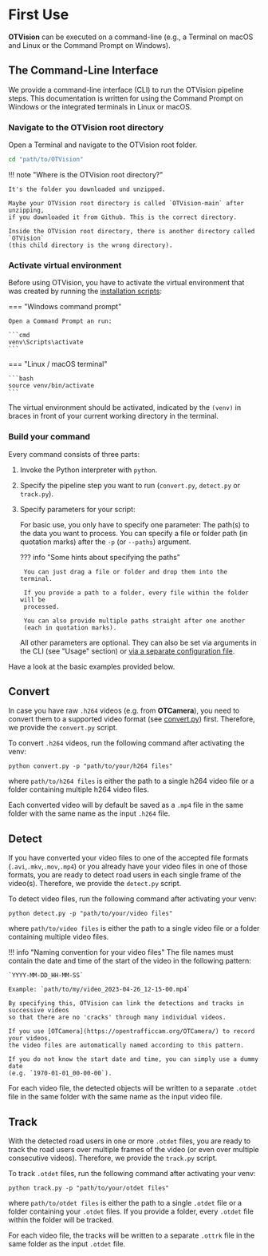# First Use

**OTVision** can be executed on a command-line (e.g., a Terminal on macOS
and Linux or the Command Prompt on Windows).

## The Command-Line Interface

We provide a command-line interface (CLI) to run the OTVision pipeline steps.
This documentation is written for using the Command Prompt on Windows or the integrated
terminals in Linux or macOS.

### Navigate to the OTVision root directory

Open a Terminal and navigate to the OTVision root folder.

```bash
cd "path/to/OTVision"
```

!!! note "Where is the OTVision root directory?"

    It's the folder you downloaded und unzipped.

    Maybe your OTVision root directory is called `OTVision-main` after unzipping,
    if you downloaded it from Github. This is the correct directory.

    Inside the OTVision root directory, there is another directory called `OTVision`
    (this child directory is the wrong directory).

### Activate virtual environment

Before using OTVision, you have to activate the virtual environment that was created
by running the [installation scripts](../installation):

=== "Windows command prompt"

    Open a Command Prompt an run:

    ```cmd 
    venv\Scripts\activate
    ``` 

=== "Linux / macOS terminal"

    ```bash
    source venv/bin/activate
    ```

The virtual environment should be activated, indicated by the `(venv)`
in braces in front of your current working directory in the terminal.

### Build your command

Every command consists of three parts:

1. Invoke the Python interpreter with `python`.
2. Specify the pipeline step you want to run (`convert.py`, `detect.py` or `track.py`).
3. Specify parameters for your script:

    For basic use, you only have to specify one parameter:
    The path(s) to the data you want to process.
    You can specify a file or folder path (in quotation marks) after the
    `-p` (or `--paths`) argument.

    ??? info "Some hints about specifying the paths"

        You can just drag a file or folder and drop them into the terminal.
        
        If you provide a path to a folder, every file within the folder will be
        processed.
        
        You can also provide multiple paths straight after one another
        (each in quotation marks).

    All other parameters are optional.
    They can also be set via arguments in the CLI (see "Usage" section) or
    [via a separate configuration file](../advanced_usage/configuration.md).

Have a look at the basic examples provided below.

## Convert

In case you have raw `.h264` videos (e.g. from **OTCamera**),
you need to convert them to a supported video format
(see [convert.py](../firstuse/#convert)) first.
Therefore, we provide the `convert.py` script.

To convert `.h264` videos, run the following command after activating the venv:

``` text
python convert.py -p "path/to/your/h264 files"
```

where `path/to/h264 files` is either the path to a single h264 video file
or a folder containing multiple h264 video files.

Each converted video will by default be saved as a `.mp4` file in the same folder
with the same name as the input `.h264` file.

## Detect

If you have converted your video files to one of the accepted file formats
(`.avi`,`.mkv`,`.mov`,`.mp4`) or you already have your video files in one of those
formats,
you are ready to detect road users in each single frame of the video(s).
Therefore, we provide the `detect.py` script.

To detect video files, run the following command after activating your venv:

``` text
python detect.py -p "path/to/your/video files"
```

where `path/to/video files` is either the path to a single video file or a folder
containing multiple video files.

!!! info "Naming convention for your video files"
    The file names must contain the date and time of the start of the video in the
    following pattern:

    `YYYY-MM-DD_HH-MM-SS`

    Example: `path/to/my/video_2023-04-26_12-15-00.mp4`

    By specifying this, OTVision can link the detections and tracks in successive videos
    so that there are no 'cracks' through many individual videos.

    If you use [OTCamera](https://opentrafficcam.org/OTCamera/) to record your videos,
    the video files are automatically named according to this pattern.

    If you do not know the start date and time, you can simply use a dummy date
    (e.g. `1970-01-01_00-00-00`).

For each video file, the detected objects will be written to a separate `.otdet` file
in the same folder with the same name as the input video file.

## Track

With the detected road users in one or more `.otdet` files, you are ready to track the
road users over multiple frames of the video (or even over multiple consecutive videos).
Therefore, we provide the `track.py` script.

To track `.otdet` files, run the following command after activating your venv:

``` text
python track.py -p "path/to/your/otdet files"
```

where `path/to/otdet files` is either the path to a single `.otdet` file
or a folder containing your `.otdet` files.
If you provide a folder, every `.otdet` file within the folder will be tracked.

For each video file, the tracks will be written to a separate `.ottrk` file
in the same folder as the input `.otdet` file.
